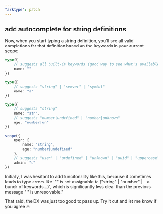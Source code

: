 ```yaml
---
"arktype": patch
---
```


## add autocomplete for string definitions

Now, when you start typing a string definition, you'll see all valid completions for that definition based on the keywords in your current scope:

```ts
type({
    // suggests all built-in keywords (good way to see what's available!)
    name: ""
})

type({
    // suggests "string" | "semver" | "symbol"
    name: "s"
})

type({
    // suggests "string"
    name: "str",
    // suggests "number|undefined" | "number|unknown"
    age: "number|un"
})

scope({
    user: {
        name: "string",
        age: "number|undefined"
    },
    // suggests "user" | "undefined" | "unknown" | "uuid" | "uppercase"
    admin: "u"
})
```

Initially, I was hesitant to add funcitonality like this, because it sometimes leads to type errors like '"" is not assignable to ("string" | "number" | ...a bunch of keywords...)", which is significantly less clear than the previous message "'' is unresolvable."

That said, the DX was just too good to pass up. Try it out and let me know if you agree 🔥
